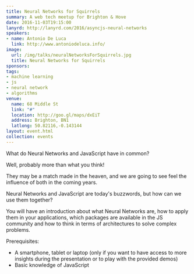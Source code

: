 ```yaml
---
title: Neural Networks for Squirrels
summary: A web tech meetup for Brighton & Hove
date: 2016-11-03T19:15:00
lanyrd: http://lanyrd.com/2016/asyncjs-neural-networks
speakers:
- name: Antonio De Luca
  link: http://www.antoniodeluca.info/
image:
  url: /img/talks/neuralNetworksForSquirrels.jpg
  title: Neural Networks for Squirrels
sponsors:
tags:
- machine learning
- js
- neural network
- algorithms
venue:
  name: 68 Middle St
  link: "#"
  location: http://goo.gl/maps/dxEiT
  address: Brighton, BN1
  latlong: 50.82116,-0.143144
layout: event.html
collection: events
---
```


What do Neural Networks and JavaScript have in common? 

Well, probably more than what you think! 

They may be a  match made in the heaven, and we are going to see feel the influence of both in the coming years.

Neural Networks and JavaScript are today's buzzwords, but how can we use them together?

You will have an introduction about what Neural Networks are, how to apply them in your applications, which packages are available in the JS community and how to think in terms of architectures to solve complex problems.

Prerequisites:

- A smartphone, tablet or laptop (only if you want to have access to more insights during the presentation or to play with the provided demos)
- Basic knowledge of JavaScript

